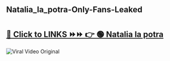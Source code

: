 
 ## Natalia_la_potra-Only-Fans-Leaked

# <h2><a href="https://clipsfans.com/Natalia_la_potra&ref=git">🔗 Click to LINKS ⏩⏩ 👉 🟢 Natalia la potra </a></h2>

<a href="https://clipsfans.com/Natalia_la_potra&ref=git" rel="nofollow" data-target="animated-image.originalLink"><img src="https://i.ibb.co.com/xMMVF88/686577567.gif" alt="Viral Video Original" style="max-width: 100%; display: inline-block;" data-target="animated-image.originalImage"></a>
